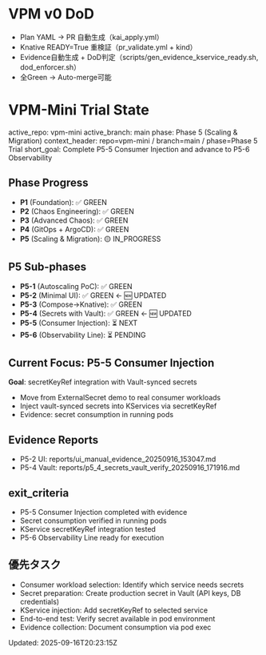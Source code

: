 # VPM v0 DoD
- Plan YAML → PR 自動生成（kai_apply.yml）
- Knative READY=True 重検証（pr_validate.yml + kind）
- Evidence自動生成 + DoD判定（scripts/gen_evidence_kservice_ready.sh, dod_enforcer.sh）
- 全Green → Auto-merge可能

# VPM-Mini Trial State

active_repo: vpm-mini
active_branch: main
phase: Phase 5 (Scaling & Migration)
context_header: repo=vpm-mini / branch=main / phase=Phase 5 Trial
short_goal: Complete P5-5 Consumer Injection and advance to P5-6 Observability

## Phase Progress
- **P1** (Foundation): ✅ GREEN  
- **P2** (Chaos Engineering): ✅ GREEN
- **P3** (Advanced Chaos): ✅ GREEN  
- **P4** (GitOps + ArgoCD): ✅ GREEN
- **P5** (Scaling & Migration): 🟡 IN_PROGRESS

## P5 Sub-phases
- **P5-1** (Autoscaling PoC): ✅ GREEN
- **P5-2** (Minimal UI): ✅ GREEN  ← 🆕 UPDATED
- **P5-3** (Compose→Knative): ✅ GREEN
- **P5-4** (Secrets with Vault): ✅ GREEN  ← 🆕 UPDATED  
- **P5-5** (Consumer Injection): ⏳ NEXT
- **P5-6** (Observability Line): ⏳ PENDING

## Current Focus: P5-5 Consumer Injection
**Goal**: secretKeyRef integration with Vault-synced secrets
- Move from ExternalSecret demo to real consumer workloads
- Inject vault-synced secrets into KServices via secretKeyRef
- Evidence: secret consumption in running pods

## Evidence Reports
- P5-2 UI: reports/ui_manual_evidence_20250916_153047.md
- P5-4 Vault: reports/p5_4_secrets_vault_verify_20250916_171916.md

## exit_criteria
- P5-5 Consumer Injection completed with evidence
- Secret consumption verified in running pods
- KService secretKeyRef integration tested
- P5-6 Observability Line ready for execution

## 優先タスク
- Consumer workload selection: Identify which service needs secrets
- Secret preparation: Create production secret in Vault (API keys, DB credentials)
- KService injection: Add secretKeyRef to selected service
- End-to-end test: Verify secret available in pod environment
- Evidence collection: Document consumption via pod exec

Updated: 2025-09-16T20:23:15Z
